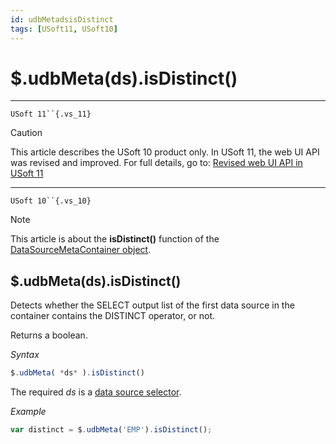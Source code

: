 ```yaml
---
id: udbMetadsisDistinct
tags: [USoft11, USoft10]
---
```

# $.udbMeta(ds).isDistinct()



----

`USoft 11``{.vs_11}`

> [!CAUTION]
> This article describes the USoft 10 product only.
> In USoft 11, the web UI API was revised and improved. For full details, go to:
> [Revised web UI API in USoft 11](/docs/Web_and_app_UIs/UDB_udb/Revised_web_UI_API_in_USoft_11.md)

----

`USoft 10``{.vs_10}`

> [!NOTE]
> This article is about the **isDistinct()** function of the [DataSourceMetaContainer object](/docs/Web_and_app_UIs/UDB_DataSourceMetaContainer).

## **$.udbMeta(ds).isDistinct()**

Detects whether the SELECT output list of the first data source in the container contains the DISTINCT operator, or not.

Returns a boolean.

*Syntax*

```js
$.udbMeta( *ds* ).isDistinct()
```

The required *ds* is a [data source selector](/docs/Web_and_app_UIs/UDB_DataSourceMetaContainer/UDB_DataSourceMetaContainer_object.md).

*Example*

```js
var distinct = $.udbMeta('EMP').isDistinct();
```

 